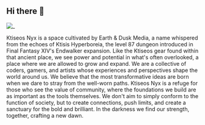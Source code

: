 ## Hi there 👋

![_](https://github.com/images/mona-whisper.gif) 

Ktiseos Nyx is a space cultivated by Earth & Dusk Media, a name whispered from the echoes of Ktisis Hyperboreia, the level 87 dungeon introduced in Final Fantasy XIV's Endwalker expansion. Like the Ktiseos gear found within that ancient place, we see power and potential in what's often overlooked, a place where we are allowed to grow and expand. We are a collective of coders, gamers, and artists whose experiences and perspectives shape the world around us. We believe that the most transformative ideas are born when we dare to stray from the well-worn paths. Ktiseos Nyx is a refuge for those who see the value of community, where the foundations we build are as important as the tools themselves. We don't aim to simply conform to the function of society, but to create connections, push limits, and create a sanctuary for the bold and brilliant. In the darkness we find our strength, together, crafting a new dawn.
